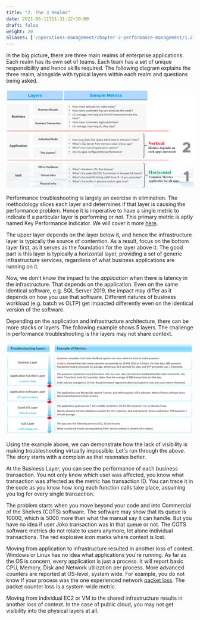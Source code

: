 ```yaml
---
title: "2. The 3 Realms"
date: 2021-06-11T11:31:22+10:00
draft: false
weight: 20
aliases: ['/operations-management/chapter-2-performance-management/1.2.2-the-3-realms']
---
```


In the big picture, there are three main realms of enterprise applications. Each realm has its own set of teams. Each team has a set of unique responsibility and hence skills required. The following diagram explains the three realm, alongside with typical layers within each realm and questions being asked.

![3 realms breakdown](1.2.2-fig-1.png)

Performance troubleshooting is largely an exercise in elimination. The methodology slices each layer and determines if that layer is causing the performance problem. Hence it is imperative to have a single metric to indicate if a particular layer is performing or not. This primary metric is aptly named Key Performance Indicator. We will cover it more [here](/operations-management/chapter-2-performance-management/1.2.7-kpi-vs-sla/#internal-sla).

The upper layer depends on the layer below it, and hence the infrastructure layer is typically the source of contention. As a result, focus on the bottom layer first, as it serves as the foundation for the layer above it. The good part is this layer is typically a horizontal layer, providing a set of generic infrastructure services, regardless of what business applications are running on it.

Now, we don't know the impact to the _application_ when there is latency in the infrastructure. That depends on the application. Even on the same identical software, e.g. SQL Server 2019, the impact may differ as it depends on how you use that software. Different natures of business workload (e.g. batch vs OLTP) get impacted differently even on the identical version of the software.

Depending on the application and infrastructure architecture, there can be more stacks or layers. The following example shows 5 layers. The challenge in performance troubleshooting is the layers may not share context.

![troubleshooting layers](1.2.2-fig-2.png)

Using the example above, we can demonstrate how the lack of visibility is making troubleshooting virtually impossible. Let's run through the above. The story starts with a complain as that resonates better.

At the Business Layer, you can see the performance of each business transaction. You not only know which user was affected, you know what transaction was affected as the metric has transaction ID. You can trace it in the code as you know how long each function calls take place, assuming you log for every single transaction.

The problem starts when you move beyond your code and into Commercial of the Shelves (COTS) software. The software may show that its queue is 10000, which is 5000 more than what the manual say it can handle. But you have no idea if user Joko transaction was in that queue or not. The COTS software metrics do not relate to users anymore, let alone individual transactions. The red explosive icon marks where context is lost.

Moving from application to infrastructure resulted in another loss of context. Windows or Linux has no idea what applications you're running. As far as the OS is concern, every application is just a process. It will report basic CPU, Memory, Disk and Network utilization per process. More advanced counters are reported at OS-level, system wide. For example, you do not know if your process was the one experienced network [packet loss](https://en.wikipedia.org/wiki/Packet_loss). The packet counter loss is a system-wide metric.

Moving from individual EC2 or VM to the shared infrastructure results in another loss of context. In the case of public cloud, you may not get visibility into the physical layers at all.
